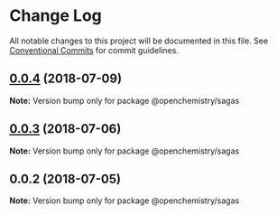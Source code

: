 # Change Log

All notable changes to this project will be documented in this file.
See [Conventional Commits](https://conventionalcommits.org) for commit guidelines.

<a name="0.0.4"></a>
## [0.0.4](https://github.com/OpenChemistry/oc-web-components/compare/@openchemistry/sagas@0.0.3...@openchemistry/sagas@0.0.4) (2018-07-09)




**Note:** Version bump only for package @openchemistry/sagas

<a name="0.0.3"></a>
## [0.0.3](https://github.com/OpenChemistry/oc-web-components/compare/@openchemistry/sagas@0.0.2...@openchemistry/sagas@0.0.3) (2018-07-06)




**Note:** Version bump only for package @openchemistry/sagas

<a name="0.0.2"></a>
## 0.0.2 (2018-07-05)




**Note:** Version bump only for package @openchemistry/sagas
